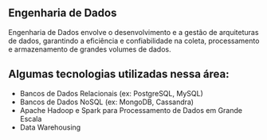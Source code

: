 ## Engenharia de Dados

Engenharia de Dados envolve o desenvolvimento e a gestão de arquiteturas de dados, garantindo a eficiência e confiabilidade na coleta, processamento e armazenamento de grandes volumes de dados.

## Algumas tecnologias utilizadas nessa área:

-   Bancos de Dados Relacionais (ex: PostgreSQL, MySQL)
-   Bancos de Dados NoSQL (ex: MongoDB, Cassandra)
-   Apache Hadoop e Spark para Processamento de Dados em Grande Escala
-   Data Warehousing
